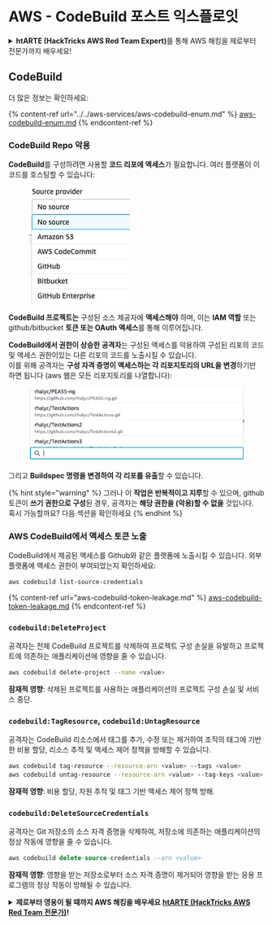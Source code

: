 # AWS - CodeBuild 포스트 익스플로잇

<details>

<summary><strong>htARTE (HackTricks AWS Red Team Expert)</strong>를 통해 AWS 해킹을 제로부터 전문가까지 배우세요!</summary>

HackTricks를 지원하는 다른 방법:

* **회사가 HackTricks에 광고되길 원하거나** **HackTricks를 PDF로 다운로드**하려면 [**구독 요금제**](https://github.com/sponsors/carlospolop)를 확인하세요!
* [**공식 PEASS & HackTricks 스왜그**](https://peass.creator-spring.com)를 구매하세요
* [**The PEASS Family**](https://opensea.io/collection/the-peass-family)를 발견하세요, 당사의 독점 [**NFTs**](https://opensea.io/collection/the-peass-family) 컬렉션
* **💬 [Discord 그룹](https://discord.gg/hRep4RUj7f)** 또는 [텔레그램 그룹](https://t.me/peass)에 **가입**하거나 **트위터** 🐦 [**@hacktricks\_live**](https://twitter.com/hacktricks\_live)**를 팔로우**하세요.
* **HackTricks** 및 **HackTricks Cloud** github 저장소에 PR을 제출하여 **해킹 트릭을 공유**하세요.

</details>

## CodeBuild

더 많은 정보는 확인하세요:

{% content-ref url="../../aws-services/aws-codebuild-enum.md" %}
[aws-codebuild-enum.md](../../aws-services/aws-codebuild-enum.md)
{% endcontent-ref %}

### CodeBuild Repo 악용

**CodeBuild**를 구성하려면 사용할 **코드 리포에 액세스**가 필요합니다. 여러 플랫폼이 이 코드를 호스팅할 수 있습니다:

<figure><img src="../../../../.gitbook/assets/image (96).png" alt=""><figcaption></figcaption></figure>

**CodeBuild 프로젝트는** 구성된 소스 제공자에 **액세스해야** 하며, 이는 **IAM 역할** 또는 github/bitbucket **토큰 또는 OAuth 액세스**를 통해 이루어집니다.

**CodeBuild에서 권한이 상승한 공격자**는 구성된 액세스를 악용하여 구성된 리포의 코드 및 액세스 권한이있는 다른 리포의 코드를 노출시킬 수 있습니다.\
이를 위해 공격자는 **구성 자격 증명이 액세스하는 각 리포지토리의 URL을 변경**하기만 하면 됩니다 (aws 웹은 모든 리포지토리를 나열합니다):

<figure><img src="../../../../.gitbook/assets/image (107).png" alt=""><figcaption></figcaption></figure>

그리고 **Buildspec 명령을 변경하여 각 리포를 유출**할 수 있습니다.

{% hint style="warning" %}
그러나 이 **작업은 반복적이고 지루**할 수 있으며, github 토큰이 **쓰기 권한으로 구성**된 경우, 공격자는 **해당 권한을 (악용)할 수 없을** 것입니다.\
혹시 가능할까요? 다음 섹션을 확인하세요
{% endhint %}

### AWS CodeBuild에서 액세스 토큰 노출

CodeBuild에서 제공된 액세스를 Github와 같은 플랫폼에 노출시킬 수 있습니다. 외부 플랫폼에 액세스 권한이 부여되었는지 확인하세요:
```bash
aws codebuild list-source-credentials
```
{% content-ref url="aws-codebuild-token-leakage.md" %}
[aws-codebuild-token-leakage.md](aws-codebuild-token-leakage.md)
{% endcontent-ref %}

### `codebuild:DeleteProject`

공격자는 전체 CodeBuild 프로젝트를 삭제하여 프로젝트 구성 손실을 유발하고 프로젝트에 의존하는 애플리케이션에 영향을 줄 수 있습니다.
```bash
aws codebuild delete-project --name <value>
```
**잠재적 영향**: 삭제된 프로젝트를 사용하는 애플리케이션의 프로젝트 구성 손실 및 서비스 중단.

### `codebuild:TagResource`, `codebuild:UntagResource`

공격자는 CodeBuild 리소스에서 태그를 추가, 수정 또는 제거하여 조직의 태그에 기반한 비용 할당, 리소스 추적 및 액세스 제어 정책을 방해할 수 있습니다.
```bash
aws codebuild tag-resource --resource-arn <value> --tags <value>
aws codebuild untag-resource --resource-arn <value> --tag-keys <value>
```
**잠재적 영향**: 비용 할당, 자원 추적 및 태그 기반 액세스 제어 정책 방해.

### `codebuild:DeleteSourceCredentials`

공격자는 Git 저장소의 소스 자격 증명을 삭제하여, 저장소에 의존하는 애플리케이션의 정상 작동에 영향을 줄 수 있습니다.
```sql
aws codebuild delete-source-credentials --arn <value>
```
**잠재적 영향**: 영향을 받는 저장소로부터 소스 자격 증명이 제거되어 영향을 받는 응용 프로그램의 정상 작동이 방해될 수 있습니다.

<details>

<summary><strong>제로부터 영웅이 될 때까지 AWS 해킹을 배우세요</strong> <a href="https://training.hacktricks.xyz/courses/arte"><strong>htARTE (HackTricks AWS Red Team 전문가)</strong></a><strong>!</strong></summary>

HackTricks를 지원하는 다른 방법:

* **회사가 HackTricks에 광고되길 원하거나** **PDF 형식의 HackTricks를 다운로드하고 싶다면** [**구독 요금제**](https://github.com/sponsors/carlospolop)를 확인하세요!
* [**공식 PEASS & HackTricks 굿즈**](https://peass.creator-spring.com)를 구매하세요
* [**The PEASS Family**](https://opensea.io/collection/the-peass-family)를 발견하세요, 당사의 독점 [**NFTs**](https://opensea.io/collection/the-peass-family) 컬렉션
* **💬 [**디스코드 그룹**](https://discord.gg/hRep4RUj7f)에 가입하거나 [**텔레그램 그룹**](https://t.me/peass)에 가입하거나** **트위터** 🐦 [**@hacktricks\_live**](https://twitter.com/hacktricks\_live)**를 팔로우하세요.**
* **해킹 트릭을 공유하고 싶다면** [**HackTricks**](https://github.com/carlospolop/hacktricks) 및 [**HackTricks Cloud**](https://github.com/carlospolop/hacktricks-cloud) github 저장소로 PR을 제출하세요.

</details>
